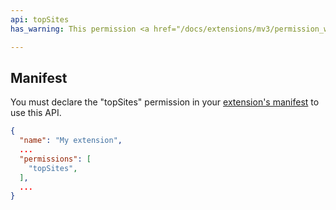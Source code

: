 ```yaml
---
api: topSites
has_warning: This permission <a href="/docs/extensions/mv3/permission_warnings/#permissions_with_warnings">triggers a warning</a>.

---
```


## Manifest

You must declare the "topSites" permission in your [extension's manifest][2] to use this API.

```json
{
  "name": "My extension",
  ...
  "permissions": [
    "topSites",
  ],
  ...
}
```


[1]: /docs/extensions/mv2/samples#search:topsites
[2]: /docs/extensions/mv3/manifest
